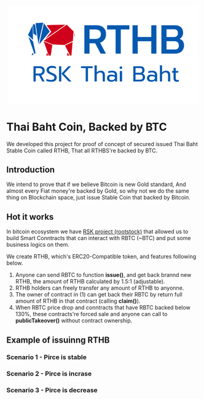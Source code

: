 <p align="center"><a href="#" target="_blank" rel="noopener noreferrer"><img width="500" src="images/RTHB-icon.png"></a></p>

# Thai Baht Coin, Backed by BTC
We developed this project for proof of concept of secured issued Thai Baht Stable Coin called RTHB, That all RTHBS're backed by BTC.

## Introduction
We intend to prove that if we believe Bitcoin is new Gold standard, And almost every Fiat money're backed by Gold, so why not we do the same thing on Blockchain space, just issue Stable Coin that backed by Bitcoin.

## Hot it works
In bitcoin ecosystem we have [RSK project (rootstock)](https://www.rsk.co/) that allowed us to build Smart Conntracts that can interact with RBTC (~BTC) and put some business logics on them.

We create RTHB, which's ERC20-Compatible token, and features following below.
1. Anyone can send RBTC to function **issue()**, and get back brannd new RTHB, the amount of RTHB calculated by 1.5:1 (adjustable).
2. RTHB holders can freely transfer any amount of RTHB to anyonne.
3. The owner of contract in (1) can get back their RBTC by return full amount of RTHB in that contract (calling **claim()**).
4. When RBTC price drop and conntracts that have RBTC backed below 130%, these contracts're forced sale and anyone can call to **publicTakeover()** without contract ownership.

## Example of issuinng RTHB
### Scenario 1 - Pirce is stable

### Scenario 2 - Pirce is incrase

### Scenario 3 - Pirce is decrease

